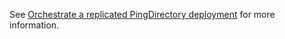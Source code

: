 See [Orchestrate a replicated PingDirectory deployment](../../docs/deployK8sReplicated.md) for more information.